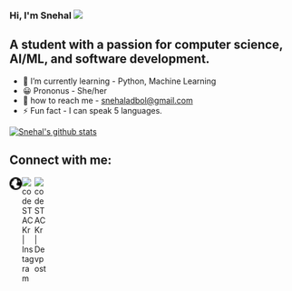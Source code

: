 ### Hi, I'm Snehal <img src="https://media.giphy.com/media/hvRJCLFzcasrR4ia7z/giphy.gif" width="25px">


## A student with a passion for computer science, AI/ML, and software development.
- 🌱 I’m currently learning - Python, Machine Learning 
- 😀 Prononus - She/her
- 💬 how to reach me - snehaladbol@gmail.com
- ⚡ Fun fact - I can speak 5 languages. 


[![Snehal's github stats](https://github-readme-stats.vercel.app/api?username=Snehal0203&count_private=true&include_all_commits=true&theme=radical)](https://google.com)

## Connect with me:
[<img align="left" alt="codeSTACKr.com" width="22px" src="https://raw.githubusercontent.com/iconic/open-iconic/master/svg/globe.svg" />][website]
[<img align="left" alt="codeSTACKr | Instagram" width="22px" src="https://cdn-icons-png.flaticon.com/128/2111/2111463.png" />][instagram]
[<img align="left" alt="codeSTACKr | Devpost" width="22px" src="https://devpost-challengepost.netdna-ssl.com/assets/shared/devpost_social_icon_200_200-7b823e9bb545df78675e749bcb8b15ed.jpg" />][devpost]




<br />

[website]: https://linktr.ee/snehal_adbol
[instagram]: https://www.instagram.com/_adbol02/
[Devpost]: https://devpost.com/snehaladbol?ref_content=user-portfolio&ref_feature=portfolio&ref_medium=global-nav


<!---
Snehal0203/Snehal0203 is a ✨ special ✨ repository because its `README.md` (this file) appears on your GitHub profile.
You can click the Preview link to take a look at your changes.
--->
